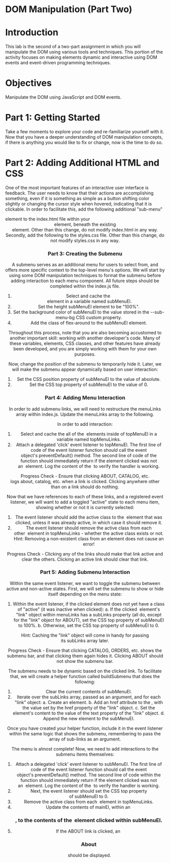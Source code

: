 # DOM Manipulation (Part Two)

# Introduction
This lab is the second of a two-part assignment in which you will manipulate the DOM using various tools and techniques. This portion of the activity focuses on making elements dynamic and interactive using DOM events and event-driven programming techniques.

# Objectives
Manipulate the DOM using JavaScript and DOM events.

# Part 1: Getting Started
Take a few moments to explore your code and re-familiarize yourself with it. Now that you have a deeper understanding of DOM manipulation concepts, if there is anything you would like to fix or change, now is the time to do so.

# Part 2: Adding Additional HTML and CSS
One of the most important features of an interactive user interface is feedback. The user needs to know that their actions are accomplishing something, even if it is something as simple as a button shifting color slightly or changing the cursor style when hovered, indicating that it is clickable. In order to facilitate this, add the following additional "sub-menu" <nav> element to the index.html file within your <header> element, beneath the existing <nav> element. Other than this change, do not modify index.html in any way. Secondly, add the following to the styles.css file. Other than this change, do not modify styles.css in any way.

# Part 3: Creating the Submenu
A submenu serves as an additional menu for users to select from, and offers more specific context to the top-level menu's options. We will start by using some DOM manipulation techniques to format the submenu before adding interaction to each menu component.
All future steps should be completed within the index.js file.
1. Select and cache the <nav id="sub-menu"> element in a variable named subMenuEl.
2. Set the height subMenuEl element to be "100%".
3. Set the background color of subMenuEl to the value stored in the --sub-menu-bg CSS custom property.
4. Add the class of flex-around to the subMenuEl element.

Throughout this process, note that you are also becoming accustomed to another important skill: working with another developer's code. Many of these variables, elements, CSS classes, and other features have already been developed, and you are simply working with them for your own purposes.

Now, change the position of the submenu to temporarily hide it. Later, we will make the submenu appear dynamically based on user interaction:
1. Set the CSS position property of subMenuEl to the value of absolute.
2. Set the CSS top property of subMenuEl to the value of 0.

# Part 4: Adding Menu Interaction
In order to add submenu links, we will need to restructure the menuLinks array within index.js. Update the menuLinks array to the following.

In order to add interaction:
1. Select and cache the all of the <a> elements inside of topMenuEl in a variable named topMenuLinks.
2. Attach a delegated 'click' event listener to topMenuEl.
The first line of code of the event listener function should call the event object's preventDefault() method.
The second line of code of the function should immediately return if the element clicked was not an <a> element.
Log the content of the <a> to verify the handler is working.

Progress Check - Ensure that clicking ABOUT, CATALOG, etc. logs about, catalog, etc. when a link is clicked. Clicking anywhere other than on a link should do nothing.

Now that we have references to each of these links, and a registered event listener, we will want to add a toggled "active" state to each menu item, showing whether or not it is currently selected:
1. The event listener should add the active class to the <a> element that was clicked, unless it was already active, in which case it should remove it.
2. The event listener should remove the active class from each other <a> element in topMenuLinks - whether the active class exists or not.
Hint: Removing a non-existent class from an element does not cause an error!

Progress Check - Clicking any of the links should make that link active and clear the others. Clicking an active link should clear that link.

# Part 5: Adding Submenu Interaction
Within the same event listener, we want to toggle the submenu between active and non-active states. First, we will set the submenu to show or hide itself depending on the menu state:

1. Within the event listener, if the clicked <a> element does not yet have a class of "active" (it was inactive when clicked):
a. If the clicked <a> element's "link" object within menuLinks has a subLinks property (all do, except for the "link" object for ABOUT), set the CSS top property of subMenuEl to 100%. b. Otherwise, set the CSS top property of subMenuEl to 0.

Hint: Caching the "link" object will come in handy for passing its subLinks array later.

Progress Check - Ensure that clicking CATALOG, ORDERS, etc. shows the submenu bar, and that clicking them again hides it. Clicking ABOUT should not show the submenu bar.

The submenu needs to be dynamic based on the clicked link. To facilitate that, we will create a helper function called buildSubmenu that does the following:
1. Clear the current contents of subMenuEl.
2. Iterate over the subLinks array, passed as an argument, and for each "link" object:
a. Create an <a> element.
b. Add an href attribute to the <a>, with the value set by the href property of the "link" object.
c. Set the element's content to the value of the text property of the "link" object.
d. Append the new element to the subMenuEl.

Once you have created your helper function, include it in the event listener within the same logic that shows the submenu, remembering to pass the array of sub-links as an argument.

The menu is almost complete! Now, we need to add interactions to the submenu items themselves:
1. Attach a delegated 'click' event listener to subMenuEl.
The first line of code of the event listener function should call the event object's preventDefault() method.
The second line of code within the function should immediately return if the element clicked was not an <a> element.
Log the content of the <a> to verify the handler is working.
2. Next, the event listener should set the CSS top property of subMenuEl to 0.
3. Remove the active class from each <a> element in topMenuLinks.
4. Update the contents of mainEl, within an <h1>, to the contents of the <a> element clicked within subMenuEl.
5. If the ABOUT link is clicked, an <h1>About</h1> should be displayed.